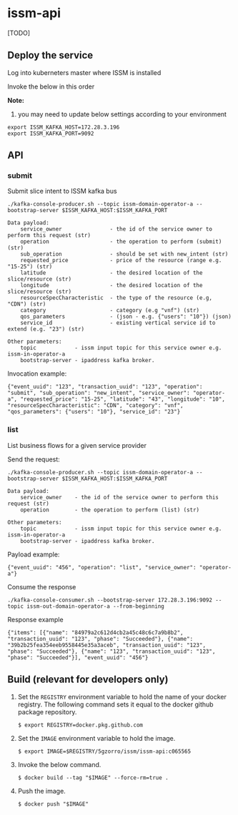 # issm-api

[TODO]

## Deploy the service

Log into kuberneters master where ISSM is installed

Invoke the below in this order

**Note:**

1. you may need to update below settings according to your environment

```
export ISSM_KAFKA_HOST=172.28.3.196
export ISSM_KAFKA_PORT=9092
```

## API

### submit

Submit slice intent to ISSM kafka bus

`./kafka-console-producer.sh --topic issm-domain-operator-a --bootstrap-server $ISSM_KAFKA_HOST:$ISSM_KAFKA_PORT`

```
Data payload:
    service_owner               - the id of the service owner to perform this request (str)
    operation                   - the operation to perform (submit) (str)
    sub_operation               - should be set with new_intent (str)
    requested_price             - price of the resource (range e.g. "15-25") (str)
    latitude                    - the desired location of the slice/resource (str)
    longitude                   - the desired location of the slice/resource (str)
    resourceSpecCharacteristic  - the type of the resource (e.g, "CDN") (str)
    category                    - category (e.g "vnf") (str)
    qos_parameters              - (json - e.g. {"users": "10"}) (json)
    service_id                  - existing vertical service id to extend (e.g. "23") (str)

Other parameters:
    topic            - issm input topic for this service owner e.g. issm-in-operator-a
    bootstrap-server - ipaddress kafka broker.
```

Invocation example:

```
{"event_uuid": "123", "transaction_uuid": "123", "operation": "submit", "sub_operation": "new_intent", "service_owner": "operator-a", "requested_price": "15-25", "latitude": "43", "longitude": "10", "resourceSpecCharacteristic": "CDN", "category": "vnf", "qos_parameters": {"users": "10"}, "service_id": "23"}
```

### list

List business flows for a given service provider

Send the request:

`./kafka-console-producer.sh --topic issm-domain-operator-a --bootstrap-server $ISSM_KAFKA_HOST:$ISSM_KAFKA_PORT`

```
Data payload:
    service_owner    - the id of the service owner to perform this request (str)
    operation        - the operation to perform (list) (str)

Other parameters:
    topic            - issm input topic for this service owner e.g. issm-in-operator-a
    bootstrap-server - ipaddress kafka broker.
```

Payload example:

```
{"event_uuid": "456", "operation": "list", "service_owner": "operator-a"}
```

Consume the response

`./kafka-console-consumer.sh --bootstrap-server 172.28.3.196:9092 --topic issm-out-domain-operator-a --from-beginning`

Response example

```
{"items": [{"name": "84979a2c612d4cb2a45c48c6c7a9b8b2", "transaction_uuid": "123", "phase": "Succeeded"}, {"name": "39b2b25fea354eeb9558445e35a3aceb", "transaction_uuid": "123", "phase": "Succeeded"}, {"name": "123", "transaction_uuid": "123", "phase": "Succeeded"}], "event_uuid": "456"}
```

## Build (**relevant for developers only**)

1.  Set the `REGISTRY` environment variable to hold the name of your docker registry. The following command sets it
    equal to the docker github package repository.

    ```
    $ export REGISTRY=docker.pkg.github.com
    ```

1.  Set the `IMAGE` environment variable to hold the image.

    ```
    $ export IMAGE=$REGISTRY/5gzorro/issm/issm-api:c065565
    ```

1.  Invoke the below command.

    ```
    $ docker build --tag "$IMAGE" --force-rm=true .
    ```

1.  Push the image.

    ```
    $ docker push "$IMAGE"
    ```
